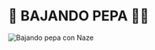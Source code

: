 # 🧨 BAJANDO PEPA 💊🚗

![Bajando pepa con Naze](https://encrypted-tbn0.gstatic.com/images?q=tbn:ANd9GcRst1hffZFSU53nUis68MsI9VvSQ3xrcE8dBg&s)
